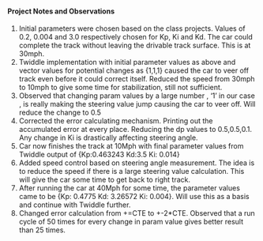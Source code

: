 #### Project Notes and Observations

1. Initial parameters were chosen based on the class projects. Values of 0.2, 0.004 and 3.0 respectively chosen for Kp, Ki and Kd. The car could complete the track without leaving the drivable track surface. This is at 30mph. 
2. Twiddle implementation with initial parameter values as above and vector values for potential changes as {1,1,1} caused the car to veer off track even before it could correct itself. Reduced the speed from 30mph to 10mph to give some time for stabilization, still not sufficient.
3.  Observed that changing param values by a large number , ‘1’ in our case , is really making the steering value jump causing the car to veer off. Will reduce the change to 0.5
4. Corrected the error calculating mechanism. Printing out the accumulated error at every place. Reducing the dp values to 0.5,0.5,0.1. Any change in Ki is drastically affecting steering angle.
5. Car now finishes the track at 10Mph with final parameter values from Twiddle output of {Kp:0.463243	Kd:3.5	Ki: 0.014}
6. Added speed control based on steering angle measurement. The idea is to reduce the speed if there is a large steering value calculation. This will give the car some time to get back to right track.
7. After running the car at 40Mph for some time, the parameter values came to be {Kp: 	0.4775	Kd: 	3.26572	Ki: 	0.004}. Will use this as a basis and continue with Twiddle further.
8. Changed error calculation from +=CTE to +-2*CTE. Observed that a run cycle of 50 times for every change in param value gives better result than 25 times.